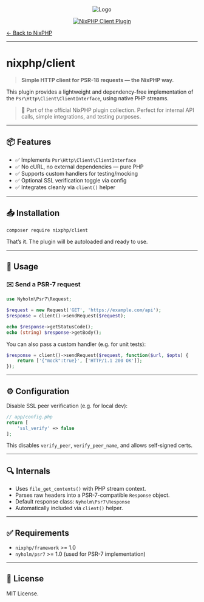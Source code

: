 <div style="text-align: center;">

![Logo](https://nixphp.github.io/docs/assets/nixphp-logo-small-square.png)

[![NixPHP Client Plugin](https://github.com/nixphp/client/actions/workflows/php.yml/badge.svg)](https://github.com/nixphp/client/actions/workflows/php.yml)

</div>

[← Back to NixPHP](https://github.com/nixphp/framework)

---

# nixphp/client

> **Simple HTTP client for PSR-18 requests — the NixPHP way.**

This plugin provides a lightweight and dependency-free implementation
of the `Psr\Http\Client\ClientInterface`, using native PHP streams.

> 🧩 Part of the official NixPHP plugin collection.
> Perfect for internal API calls, simple integrations, and testing purposes.

---

## 📦 Features

* ✅ Implements `Psr\Http\Client\ClientInterface`
* ✅ No cURL, no external dependencies — pure PHP
* ✅ Supports custom handlers for testing/mocking
* ✅ Optional SSL verification toggle via config
* ✅ Integrates cleanly via `client()` helper

---

## 📥 Installation

```bash
composer require nixphp/client
```

That’s it. The plugin will be autoloaded and ready to use.

---

## 🚀 Usage

### ✉️ Send a PSR-7 request

```php
use Nyholm\Psr7\Request;

$request = new Request('GET', 'https://example.com/api');
$response = client()->sendRequest($request);

echo $response->getStatusCode();
echo (string) $response->getBody();
```

You can also pass a custom handler (e.g. for unit tests):

```php
$response = client()->sendRequest($request, function($url, $opts) {
    return ['{"mock":true}', ['HTTP/1.1 200 OK']];
});
```

---

## ⚙️ Configuration

Disable SSL peer verification (e.g. for local dev):

```php
// app/config.php
return [
    'ssl_verify' => false
];
```

This disables `verify_peer`, `verify_peer_name`, and allows self-signed certs.

---

## 🔍 Internals

* Uses `file_get_contents()` with PHP stream context.
* Parses raw headers into a PSR-7-compatible `Response` object.
* Default response class: `Nyholm\Psr7\Response`
* Automatically included via `client()` helper.

---

## ✅ Requirements

* `nixphp/framework` >= 1.0
* `nyholm/psr7` >= 1.0 (used for PSR-7 implementation)

---

## 📄 License

MIT License.